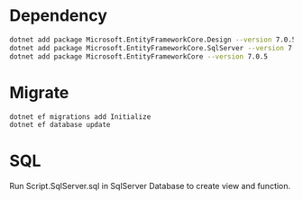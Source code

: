 ﻿# Dependency
```sh
dotnet add package Microsoft.EntityFrameworkCore.Design --version 7.0.5
dotnet add package Microsoft.EntityFrameworkCore.SqlServer --version 7.0.5
dotnet add package Microsoft.EntityFrameworkCore --version 7.0.5
```

# Migrate
```sh
dotnet ef migrations add Initialize
dotnet ef database update
```

# SQL 
Run Script.SqlServer.sql in SqlServer  Database to create view and function.